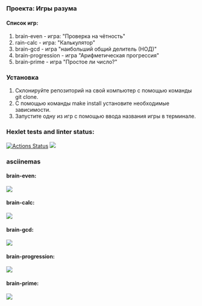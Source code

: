 ### Проекта: Игры разума
#### Список игр:
1. brain-even - игра: "Проверка на чётность"
2. rain-calc - игра: "Калькулятор"
3. brain-gcd - игра "наибольший общий делитель (НОД)"
4. brain-progression - игра "Арифметическая прогрессия"
5. brain-prime - игра "Простое ли число?"

### Установка
1. Склонируйте репозиторий на свой компьютер с помощью команды git clone.
2. С помощью команды make install установите необходимые зависимости.
3. Запустите одну из игр с помощью ввода названия игры в терминале.

### Hexlet tests and linter status:
[![Actions Status](https://github.com/dm-g8/fullstack-javascript-project-44/workflows/hexlet-check/badge.svg)](https://github.com/dm-g8/fullstack-javascript-project-44/actions)
<a href="https://codeclimate.com/github/dm-g8/fullstack-javascript-project-44/maintainability"><img src="https://api.codeclimate.com/v1/badges/849ec49e09388b7ea983/maintainability" /></a>
### asciinemas
#### brain-even:
<a href="https://asciinema.org/a/576748" target="_blank"><img src="https://asciinema.org/a/576748.svg" /></a>
#### brain-calc:
<a href="https://asciinema.org/a/576753" target="_blank"><img src="https://asciinema.org/a/576753.svg" /></a>
#### brain-gcd:
<a href="https://asciinema.org/a/578169" target="_blank"><img src="https://asciinema.org/a/578169.svg" /></a>
#### brain-progression:
<a href="https://asciinema.org/a/581545" target="_blank"><img src="https://asciinema.org/a/581545.svg" /></a>
#### brain-prime:
<a href="https://asciinema.org/a/581554" target="_blank"><img src="https://asciinema.org/a/581554.svg" /></a>